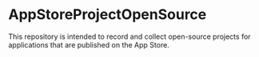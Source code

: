 # AppStoreProjectOpenSource
This repository is intended to record and collect open-source projects for applications that are published on the App Store.
